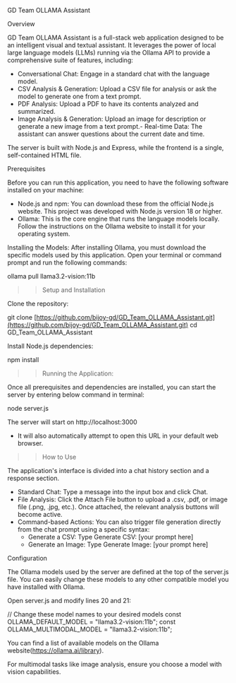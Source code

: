 GD Team OLLAMA Assistant

Overview

GD Team OLLAMA Assistant is a full-stack web application designed to be an intelligent visual and textual assistant. It leverages the power of local large language models (LLMs) running via the Ollama API to provide a comprehensive suite of features, including:
- Conversational Chat: Engage in a standard chat with the language model.
- CSV Analysis & Generation: Upload a CSV file for analysis or ask the model to generate one from a text prompt.
- PDF Analysis: Upload a PDF to have its contents analyzed and summarized.
- Image Analysis & Generation: Upload an image for description or generate a new image from a text prompt.- Real-time Data: The assistant can answer questions about the current date and time.

The server is built with Node.js and Express, while the frontend is a single, self-contained HTML file.

Prerequisites

Before you can run this application, you need to have the following software installed on your machine:

- Node.js and npm: You can download these from the official Node.js website. This project was developed with Node.js version 18 or higher.
- Ollama: This is the core engine that runs the language models locally. Follow the instructions on the Ollama website to install it for your operating system.

Installing the Models:
After installing Ollama, you must download the specific models used by this application. Open your terminal or command prompt and run the following commands:

ollama pull llama3.2-vision:11b

>> Setup and Installation

Clone the repository:

git clone [https://github.com/bijoy-gd/GD_Team_OLLAMA_Assistant.git](https://github.com/bijoy-gd/GD_Team_OLLAMA_Assistant.git)
cd GD_Team_OLLAMA_Assistant

Install Node.js dependencies:

npm install

>>Running the Application:

Once all prerequisites and dependencies are installed, you can start the server by entering below command in terminal:

node server.js

The server will start on http://localhost:3000 

+ It will also automatically attempt to open this URL in your default web browser.


>>How to Use

The application's interface is divided into a chat history section and a response section.

- Standard Chat: Type a message into the input box and click Chat.
- File Analysis: Click the Attach File button to upload a .csv, .pdf, or image file (.png, .jpg, etc.). Once attached, the relevant analysis buttons will become active.
- Command-based Actions: You can also trigger file generation directly from the chat prompt using a specific syntax:
  - Generate a CSV: Type Generate CSV: [your prompt here]
  - Generate an Image: Type Generate Image: [your prompt here]
  
  
Configuration

The Ollama models used by the server are defined at the top of the server.js file. You can easily change these models to any other compatible model you have installed with Ollama.

Open server.js and modify lines 20 and 21:

// Change these model names to your desired models
const OLLAMA_DEFAULT_MODEL = "llama3.2-vision:11b";
const OLLAMA_MULTIMODAL_MODEL = "llama3.2-vision:11b";

You can find a list of available models on the Ollama website(https://ollama.ai/library). 


For multimodal tasks like image analysis, ensure you choose a model with vision capabilities.
